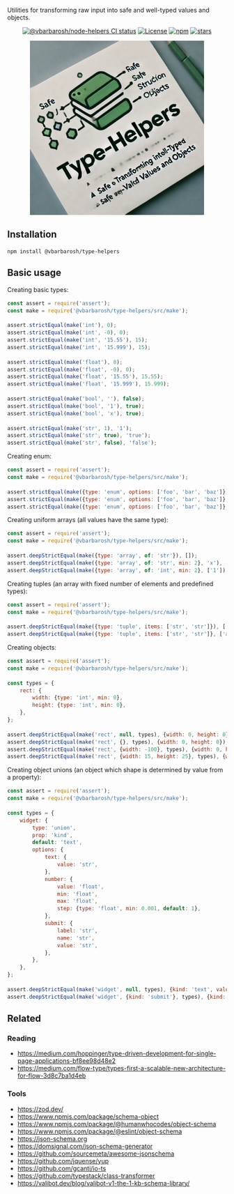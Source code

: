 Utilities for transforming raw input into safe and well-typed values and
objects.

<p align="center">
<a href="https://github.com/vbarbarosh/type-helpers/actions"><img src="https://github.com/vbarbarosh/type-helpers/actions/workflows/node.js.yml/badge.svg" alt="@vbarbarosh/node-helpers CI status" /></a>
<a href="https://opensource.org/licenses/MIT" rel="nofollow"><img src="https://img.shields.io/github/license/vbarbarosh/type-helpers" alt="License"></a>
<a href="https://www.npmjs.com/package/@vbarbarosh/type-helpers" rel="nofollow"><img src="https://img.shields.io/npm/dw/@vbarbarosh/type-helpers.svg" alt="npm"></a>
<a href="https://github.com/vbarbarosh/type-helpers" rel="nofollow"><img src="https://img.shields.io/github/stars/vbarbarosh/type-helpers" alt="stars"></a>
</p>

<p align="center">
<img src="img/logo-by-chat-gpt.webp" style="max-height:400px;">
</p>

## Installation

```
npm install @vbarbarosh/type-helpers
```

## Basic usage

Creating basic types:

```js
const assert = require('assert');
const make = require('@vbarbarosh/type-helpers/src/make');

assert.strictEqual(make('int'), 0);
assert.strictEqual(make('int', -0), 0);
assert.strictEqual(make('int', '15.55'), 15);
assert.strictEqual(make('int', '15.999'), 15);

assert.strictEqual(make('float'), 0);
assert.strictEqual(make('float', -0), 0);
assert.strictEqual(make('float', '15.55'), 15.55);
assert.strictEqual(make('float', '15.999'), 15.999);

assert.strictEqual(make('bool', ''), false);
assert.strictEqual(make('bool', '1'), true);
assert.strictEqual(make('bool', 'x'), true);

assert.strictEqual(make('str', 1), '1');
assert.strictEqual(make('str', true), 'true');
assert.strictEqual(make('str', false), 'false');
```

Creating enum:

```js
const assert = require('assert');
const make = require('@vbarbarosh/type-helpers/src/make');

assert.strictEqual(make({type: 'enum', options: ['foo', 'bar', 'baz']}), 'foo');
assert.strictEqual(make({type: 'enum', options: ['foo', 'bar', 'baz']}, 'x'), 'foo');
assert.strictEqual(make({type: 'enum', options: ['foo', 'bar', 'baz']}, 'bar'), 'bar');
```

Creating uniform arrays (all values have the same type):

```js
const assert = require('assert');
const make = require('@vbarbarosh/type-helpers/src/make');

assert.deepStrictEqual(make({type: 'array', of: 'str'}), []);
assert.deepStrictEqual(make({type: 'array', of: 'str', min: 2}, 'x'), ['x', '']);
assert.deepStrictEqual(make({type: 'array', of: 'int', min: 2}, ['1']), [1, 0]);
```

Creating tuples (an array with fixed number of elements and predefined types):

```js
const assert = require('assert');
const make = require('@vbarbarosh/type-helpers/src/make');

assert.deepStrictEqual(make({type: 'tuple', items: ['str', 'str']}), ['', '']);
assert.deepStrictEqual(make({type: 'tuple', items: ['str', 'str']}, ['a']), ['a', '']);
```

Creating objects:

```js
const assert = require('assert');
const make = require('@vbarbarosh/type-helpers/src/make');

const types = {
    rect: {
        width: {type: 'int', min: 0},
        height: {type: 'int', min: 0},
    },
};

assert.deepStrictEqual(make('rect', null, types), {width: 0, height: 0});
assert.deepStrictEqual(make('rect', {}, types), {width: 0, height: 0});
assert.deepStrictEqual(make('rect', {width: -100}, types), {width: 0, height: 0});
assert.deepStrictEqual(make('rect', {width: 15, height: 25}, types), {width: 15, height: 25});
```

Creating object unions (an object which shape is determined by value from a property):

```js
const assert = require('assert');
const make = require('@vbarbarosh/type-helpers/src/make');

const types = {
    widget: {
        type: 'union',
        prop: 'kind',
        default: 'text',
        options: {
            text: {
                value: 'str',
            },
            number: {
                value: 'float',
                min: 'float',
                max: 'float',
                step: {type: 'float', min: 0.001, default: 1},
            },
            submit: {
                label: 'str',
                name: 'str',
                value: 'str',
            },
        },
    },
};

assert.deepStrictEqual(make('widget', null, types), {kind: 'text', value: ''});
assert.deepStrictEqual(make('widget', {kind: 'submit'}, types), {kind: 'submit', label: '', name: '', value: ''});
```

## Related

### Reading

* https://medium.com/hoppinger/type-driven-development-for-single-page-applications-bf8ee98d48e2
* https://medium.com/flow-type/types-first-a-scalable-new-architecture-for-flow-3d8c7ba1d4eb

### Tools

* https://zod.dev/
* https://www.npmjs.com/package/schema-object
* https://www.npmjs.com/package/@humanwhocodes/object-schema
* https://www.npmjs.com/package/@eslint/object-schema
* https://json-schema.org
* https://domsignal.com/json-schema-generator
* https://github.com/sourcemeta/awesome-jsonschema
* https://github.com/jquense/yup
* https://github.com/gcanti/io-ts
* https://github.com/typestack/class-transformer
* https://valibot.dev/blog/valibot-v1-the-1-kb-schema-library/
